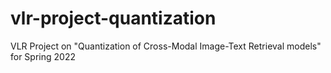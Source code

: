 # vlr-project-quantization
VLR Project on "Quantization of Cross-Modal  Image-Text Retrieval models" for Spring 2022
